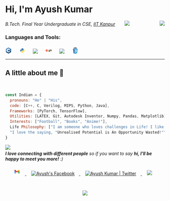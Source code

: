 <h1> Hi, I'm Ayush Kumar 
<!-- <img src="https://media.giphy.com/media/hvRJCLFzcasrR4ia7z/giphy.gif" width="25px"> <img align="right" alt="GIF" src="IMG_20210109_122338.jpg" width="260" height="190" />  -->
</h1>

<p><em>
B.Tech. Final Year Undergraduate in CSE, <a href="https://www.iitk.ac.in/">IIT Kanpur</a> &nbsp;&nbsp; <img style="padding-left:1em" src="https://media.giphy.com/media/WUlplcMpOCEmTGBtBW/giphy.gif" width="30">
<img align="right" style="padding-top=1cm;" src="https://novatorem.vercel.app/api/spotify"/>
</em></p>





<!-- <div> [![Spotify](https://sokhonc.vercel.app/api/spotify)]() </div> -->

<!-- <img align="left" width="100" height="100" src="http://www.fillmurray.com/100/100"> -->
<!-- ![image](https://sokhonc.vercel.app/api/spotify){: style="float: left"; margin-right: 10em; height="25%" width="25%"} -->

### **Languages and Tools:**  

<code><img style="align:left; padding-right:1em; padding-top:0.5em" height="20" src="https://raw.githubusercontent.com/github/explore/80688e429a7d4ef2fca1e82350fe8e3517d3494d/topics/cpp/cpp.png"></code>&nbsp;&nbsp;&nbsp;<code><img style="padding-right:1em; padding-top:0.5em" height="20" src="https://raw.githubusercontent.com/github/explore/80688e429a7d4ef2fca1e82350fe8e3517d3494d/topics/python/python.png"></code>&nbsp;&nbsp;&nbsp;<code><img style="padding-right:1em; padding-top:0.5em" height="20" src="https://raw.githubusercontent.com/simple-icons/simple-icons/develop/icons/arduino.svg"></code>&nbsp;&nbsp;&nbsp;<code><img style="padding-right:1em; padding-top:0.5em" height="20" src="https://raw.githubusercontent.com/github/explore/80688e429a7d4ef2fca1e82350fe8e3517d3494d/topics/git/git.png"></code>&nbsp;&nbsp;&nbsp;<code><img style="padding-right:1em; padding-top:0.5em" height="20" src="https://raw.githubusercontent.com/simple-icons/simple-icons/master/icons/html5.svg"></code>&nbsp;&nbsp;&nbsp;<code><img style="padding-right:1em; padding-top:0.5em" height="20" src="https://raw.githubusercontent.com/github/explore/6c6508f34230f0ac0d49e847a326429eefbfc030/topics/css/css.png"></code>
<br>
<hr>

## A little about me 🚀

<br>

```javascript
const Indian = {
  pronouns: "He" | "His",
  code: [C++, C, Verilog, MIPS, Python, Java],
  Frameworks: [PyTorch, TensorFlow],
  Utilities: [LATEX, Git, Autodesk Inventor, Numpy, Pandas, Matplotlib],
  Interests: ["Football", "Books", "Anime!"],
  Life Philosophy: ["I am someone who loves challenges in Life! I like working hard for my goals.", 
  "I love the saying, "Unrealised Potential is An Opportunity Wasted!""]
}
```
<img src="https://media.giphy.com/media/LnQjpWaON8nhr21vNW/giphy.gif" width="60"><br> <em><b>I love connecting with different people</b> so if you want to say <b>hi, I'll be happy to meet you more!</b> :)</em>

<p align="center">
  <a href="mailto:kumayu@iitk.ac.in">
    <img style="padding-right:1em; padding-top:0.5em" alt="Ayush's Facebook" width="22px" src="https://raw.githubusercontent.com/edent/SuperTinyIcons/master/images/svg/gmail.svg" />
  </a>&nbsp;&nbsp;&nbsp;
  <a href="https://www.facebook.com/HELLbender01/">
    <img style="padding-right:1em; padding-top:0.5em" alt="Ayush's Facebook" width="22px" src="https://raw.githubusercontent.com/peterthehan/peterthehan/master/assets/facebook.svg" />
  </a>&nbsp;&nbsp;&nbsp;
  <a href="https://twitter.com/kumayu_01">
    <img style="padding-right:1em; padding-top:0.5em" alt="Ayush Kumar | Twitter" width="22px" src="https://raw.githubusercontent.com/peterthehan/peterthehan/master/assets/twitter.svg" />
  </a>&nbsp;&nbsp;&nbsp;
  <a href="https://www.linkedin.com/in/kumayu0108/">
    <img style="padding-right:1em; padding-top:0.5em" lt="Ayush's LinkedIN" width="22px" src="https://raw.githubusercontent.com/peterthehan/peterthehan/master/assets/linkedin.svg" />
  </a>
</p>
<br>


<!-- [![Ayush's github stats](https://github-readme-stats.vercel.app/api?username=kumayu0108&count_private=true&show_icons=true&theme=dracula)](https://github.com/kumayu0108)&nbsp;&nbsp;&nbsp; -->
<p align="center">
  <img src="https://github-readme-stats.vercel.app/api?username=kumayu0108&count_private=true&show_icons=true&theme=dracula"/>
</p>
<!-- [![Top Langs](https://github-readme-stats.vercel.app/api/top-langs/?username=kumayu0108&show_icons=true&theme=blue)](https://github.com/kumayu0108) -->

<!-- <img align="right" style="padding-top=1cm;" src="https://github-readme-stats.vercel.app/api/top-langs/?username=kumayu0108&show_icons=true&theme=blue"/> -->
